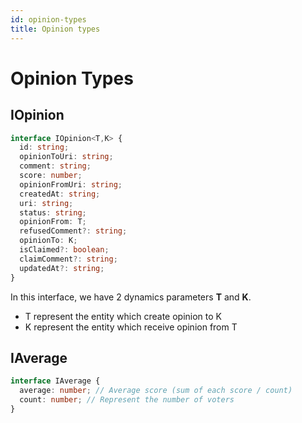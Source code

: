 ```yaml
---
id: opinion-types
title: Opinion types
---
```


# Opinion Types

## IOpinion
```ts
interface IOpinion<T,K> {
  id: string;
  opinionToUri: string;
  comment: string;
  score: number;
  opinionFromUri: string;
  createdAt: string;
  uri: string;
  status: string;
  opinionFrom: T;
  refusedComment?: string;
  opinionTo: K;
  isClaimed?: boolean;
  claimComment?: string;
  updatedAt?: string;
}
```

In this interface, we have 2 dynamics parameters **T** and **K**.
- T represent the entity which create opinion to K
- K represent the entity which receive opinion from T

## IAverage

```ts
interface IAverage {
  average: number; // Average score (sum of each score / count)
  count: number; // Represent the number of voters
}
```


